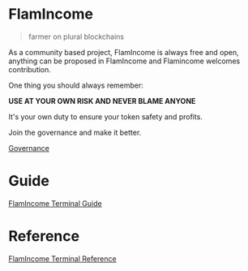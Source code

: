 # FlamIncome

> farmer on plural blockchains

As a community based project, FlamIncome is always free and open, anything can be proposed in FlamIncome and Flamincome welcomes contribution.

One thing you should always remember:

**USE AT YOUR OWN RISK AND NEVER BLAME ANYONE**

It's your own duty to ensure your token safety and profits.

Join the governance and make it better.

[Governance](/governance.md)

# Guide

[FlamIncome Terminal Guide](/guide/terminal)

# Reference

[FlamIncome Terminal Reference](/reference/terminal)